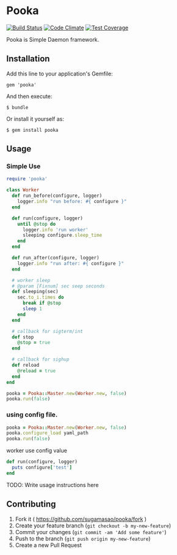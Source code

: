 # Pooka

[![Build Status](https://travis-ci.org/sugamasao/pooka.svg?branch=master)](https://travis-ci.org/sugamasao/pooka)
[![Code Climate](https://codeclimate.com/github/sugamasao/pooka/badges/gpa.svg)](https://codeclimate.com/github/sugamasao/pooka)
[![Test Coverage](https://codeclimate.com/github/sugamasao/pooka/badges/coverage.svg)](https://codeclimate.com/github/sugamasao/pooka)

Pooka is Simple Daemon framework.

## Installation

Add this line to your application's Gemfile:

    gem 'pooka'

And then execute:

    $ bundle

Or install it yourself as:

    $ gem install pooka

## Usage

### Simple Use

```ruby
require 'pooka'

class Worker
  def run_before(configure, logger)
    logger.info "run before: #{ configure }"
  end

  def run(configure, logger)
    until @stop do
      logger.info 'run worker'
      sleeping configure.sleep_time
    end
  end

  def run_after(configure, logger)
    logger.info "run after: #{ configure }"
  end

  # worker sleep
  # @param [Fixnum] sec seep seconds
  def sleeping(sec)
    sec.to_i.times do
      break if @stop
      sleep 1
    end
  end

  # callback for sigterm/int
  def stop
    @stop = true
  end

  # callback for sighup
  def reload
    @reload = true
  end
end

pooka = Pooka::Master.new(Worker.new, false)
pooka.run(false)
```

### using config file.

```ruby
pooka = Pooka::Master.new(Worker.new, false)
pooka.configure_load yaml_path
pooka.run(false)
```

worker use config value

```ruby
def run(configure, logger)
  puts configure['test']
end
```


TODO: Write usage instructions here

## Contributing

1. Fork it ( https://github.com/sugamasao/pooka/fork )
2. Create your feature branch (`git checkout -b my-new-feature`)
3. Commit your changes (`git commit -am 'Add some feature'`)
4. Push to the branch (`git push origin my-new-feature`)
5. Create a new Pull Request

